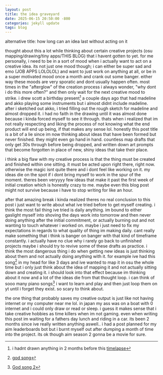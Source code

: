```yaml
---
layout: post
title: the idea graveyard
date: 2025-06-15 20:50:00 -800
categories: jekyll update
tags: blog
---
```

alternative title: how long can an idea last without acting on it

thought about this a lot while thinking about certain creative projects (osu mapping/drawing/tiny apps/THIS BLOG) that i havent gotten to yet. for me personally, i need to be in a sort of mood when i actually want to act on a creative idea. its not just one mood though; i can either be super sad and emo (JOB APPS LOLOLOL) and want to just work on anything at all, or be in a super motivated mood once a month and crank out some banger. either way these moods are very sporatic and dont usually happen often. most times in the "afterglow" of the creation process i always wonder, "why dont i do this more often?" and then only wait for the next creative mood to strike. 
i drew scott a birthday present[^1] a couple days ago that had madeline and akko playing some instruments but i almost didnt include madeline. after i sketched out akko, i tried filling out the rough sketch for madeline and almost dropped it. i had no faith in the drawing until it was almost done because i kinda forced myself to see it through. thats when i realized that im not really respecting and liking the process of not knowing what the end product will end up being, if that makes any sense lol. honestly this post title is a bit of a lie since im now thinking about ideas that have been formed but never finished. they might even go hand in hand. countless map drafts that only get 30s through before being dropped, and written down art prompts that become forgotten in place of new, shiny ideas that take their place. 

i think a big flaw with my creative process is that the thing must be created and finished within one sitting. it must be acted upon right there, right now. otherwise the magic isnt quite there and i dont feel like working on it. my ideas die on the spot if i dont bring myself to work in the spur of the moment. theres been veryyyy few ideas that make it past the first week of initial creation which is honestly crazy to me. maybe even this blog post might not survive because i have to stop writing for like an hour. 

after that amazing break i kinda realized theres no real conclusion to this post i just want to write about what ive tried before to get myself creating. i think the most fail thing ive tried is daily anything. im bound to either gaslight myself into shoving the days work into tomorrow and then never doing anything after the initial commitment, or actually burning out and not wanting to touch whatever i worked on. maybe i just need to fix my expectations in regards to what quality of thing im making daily. cant really make something that i think is banger on banger with that kind of timeframe constantly. i actually have no clue why i rarely go back to unfinished projects maybe i should try to revive some of these drafts as practice. i think the most dangerous thing i do when getting new ideas is just thinking about them and not actually doing anything with it. for example ive had this song[^2] in my head for like 3 days and ive wanted to map it in osu the whole time but i only just think about the idea of mapping it and not actually sitting down and creating it. i should look into that effect because im thinking about it now and a lot of the ideas die from that thought loop. i can think of sooo many piano songs[^3] i want to learn and play and then just loop them on yt until i forget they exist. so scary to think about.

the one thing that probably saves my creative output is just like not having internet or my computer near me lol. in japan my ass was on a boat with 0 internet and i could only draw or read or sleep. i guess it makes sense that i take creative hobbies as time killers when im not gaming. even when writing this post im waiting for a fathers day lunch and riding in a car. its been 2 months since ive really written anything aswell.. i had a post planned for my aim leaderboards bot but i burnt myself out after dumping a month of time into the project. its ok though aim season 2 gonna be a movie for sure.

[^1]: i hadnt drawn anything in 2 months before this [timelapse](https://youtu.be/F7un0RfjYHE)

[^2]: [god song](https://www.youtube.com/watch?v=KRhdL3ISPT4&list=PLx9OTpaRUE2UJq5_k9AFlNI8hsZpdbQjZ&index=64)

[^3]: [God song 2](https://www.youtube.com/watch?v=hXR2WBSDRPM)
